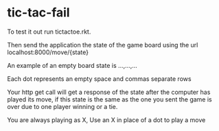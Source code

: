 # tic-tac-fail
To test it out run tictactoe.rkt.

Then send the application the state of the game board using the url localhost:8000/move/{state}

An example of an empty board state is ...,...,...

Each dot represents an empty space and commas separate rows

Your http get call will get a response of the state after the computer has played its move, if this state is the same as the one you sent the game is over due to one player winning or a tie.

You are always playing as X, Use an X in place of a dot to play a move
